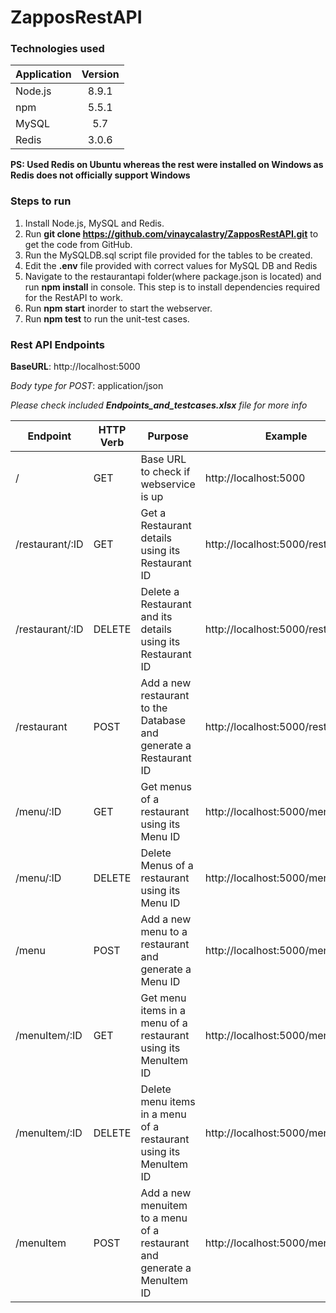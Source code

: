 # ZapposRestAPI

### Technologies used
| Application   | Version       |       
| ------------- |:-------------:|
| Node.js       | 8.9.1         |
| npm           | 5.5.1         |
| MySQL         | 5.7           |
| Redis         | 3.0.6        |

__PS: Used Redis on Ubuntu whereas the rest were installed on Windows as Redis does not officially support Windows__

### Steps to run

1. Install Node.js, MySQL and Redis.
2. Run **git clone https://github.com/vinaycalastry/ZapposRestAPI.git** to get the code from GitHub.
3. Run the MySQLDB.sql script file provided for the tables to be created.
4. Edit the **.env** file provided with correct values for MySQL DB and Redis
5. Navigate to the restaurantapi folder(where package.json is located) and run **npm install** in console. This step is to install dependencies required for the RestAPI to work.
6. Run **npm start** inorder to start the webserver.
7. Run **npm test** to run the unit-test cases.


### Rest API Endpoints

**BaseURL**: http://localhost:5000

*Body type for POST*: application/json

_Please check included **Endpoints_and_testcases.xlsx** file for more info_

| Endpoint        | HTTP Verb | Purpose                                                                 | Example                            | JSON Example                                                                                          |
|-----------------|-----------|-------------------------------------------------------------------------|------------------------------------|-------------------------------------------------------------------------------------------------------|
| /               | GET       | Base URL to check if webservice is up                                   | http://localhost:5000              |                                                                                                       |
| /restaurant/:ID | GET       | Get a Restaurant details using its Restaurant ID                        | http://localhost:5000/restaurant/2 |                                                                                                       |
| /restaurant/:ID | DELETE    | Delete a Restaurant and its details using its Restaurant  ID            | http://localhost:5000/restaurant/2 |                                                                                                       |
| /restaurant     | POST      | Add a new restaurant to the Database and generate a Restaurant ID       | http://localhost:5000/restaurant   | {"RNAME":"Jack in the Box","ADDRESS":"San Fransisco","PHONE":"500-004-3003"}                          |
| /menu/:ID       | GET       | Get menus of a restaurant using its Menu ID                             | http://localhost:5000/menu/2       |                                                                                                       |
| /menu/:ID       | DELETE    | Delete Menus of a restaurant using its Menu ID                          | http://localhost:5000/menu/2       |                                                                                                       |
| /menu           | POST      | Add a new menu to a restaurant and generate a Menu ID                   | http://localhost:5000/menu         | {"MNAME":"Dinner","MDETAILS":"All dishes relating to dinner before 9:00PM are stored here","RID":"1"} |
| /menuItem/:ID   | GET       | Get menu items in a menu of a restaurant using its MenuItem ID          | http://localhost:5000/menuItem/2   |                                                                                                       |
| /menuItem/:ID   | DELETE    | Delete menu items in a menu of a restaurant using its MenuItem ID       | http://localhost:5000/menuItem/2   |                                                                                                       |
| /menuItem       | POST      | Add a new menuitem to a menu of a restaurant and generate a MenuItem ID | http://localhost:5000/menuItem     | {"MITEMNAME":"PrimeRib","MITEMDETAILS":"Burger","MITEMPRICE":4.95,"MID":"1","RID":"1"}                |